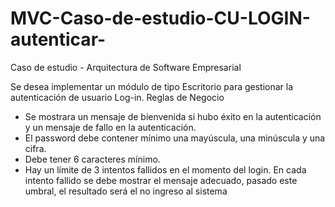 # MVC-Caso-de-estudio-CU-LOGIN-autenticar-
Caso de estudio - Arquitectura de Software Empresarial

Se desea implementar un módulo de tipo Escritorio para gestionar la autenticación de usuario
Log-in.
Reglas de Negocio
- Se mostrara un mensaje de bienvenida si hubo éxito en la autenticación y un mensaje de fallo en la autenticación.
- El password debe contener mínimo una mayúscula, una minúscula y una cifra.
- Debe tener 6 caracteres mínimo.
- Hay un límite de 3 intentos fallidos en el momento del login. En cada intento fallido se debe mostrar el mensaje adecuado, pasado este umbral, el resultado será el no ingreso al sistema
